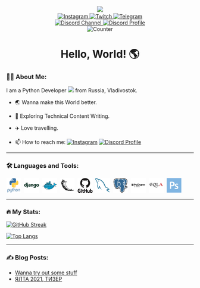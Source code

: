 <div id="header" align="center">
  <img src="https://media.giphy.com/media/Y4ak9Ki2GZCbJxAnJD/giphy.gif" width="370"/>
</div>

<div id="badges" align="center">
  <a href="http://instagram.com/korneevofficial">
    <img src="https://img.shields.io/badge/Instagram-FF69B4?style=for-the-badge&logo=instagram&logoColor=white" alt="Instagram"/>
  </a>
  <a href="http://twitch.tv/letimvkocmoc">
    <img src="https://img.shields.io/badge/Twitch-purple?style=for-the-badge&logo=twitch&logoColor=white" alt="Twitch"/>
  </a>
  <a href="http://t.me/letimvkocmoc_tg">
    <img src="https://img.shields.io/badge/Telegram-blue?style=for-the-badge&logo=telegram&logoColor=white" alt="Telegram"/>
  </a>
</div>

<div id="badges2" align="center">
  <a href="http://discord.gg/tKGTNWyP">
    <img src="https://img.shields.io/badge/Discord Channel-6A5ACD?style=for-the-badge&logo=discord&logoColor=white" alt="Discord Channel"/>
  </a>
  <a href="https://discord.com/users/694477512771764255/">
    <img src="https://img.shields.io/badge/Discord Profile-6A5ACD?style=for-the-badge&logo=discord&logoColor=white" alt="Discord Profile"/>
  </a>
</div>

<div id="counter" align="center">
  <img src="https://komarev.com/ghpvc/?username=letimvkocmoc&style=flat-square&color=blue" alt="Counter"/>
</div>

<div id="hello" align="center">
  <h1>
    Hello, World! 🌎
  </h1>
</div>

### :man_technologist: About Me:
I am a Python Developer <img src="https://media.giphy.com/media/WUlplcMpOCEmTGBtBW/giphy.gif" width="30"> from Russia, Vladivostok.

- 🌏 Wanna make this World better.

- 🌱 Exploring Technical Content Writing.

- ✈️ Love travelling.

- 📫 How to reach me: [![Instagram](https://img.shields.io/badge/-Instagram-FF69B4?style=flat&logo=Instagram&logoColor=white)](http://instagram.com/korneevofficial) [![Discord Profile](https://img.shields.io/badge/-Discord-6A5ACD?style=flat&logo=Discord&logoColor=white)](http://discord.com/users/694477512771764255/)

---

### :hammer_and_wrench: Languages and Tools:

<div>
  <img src="https://github.com/devicons/devicon/blob/master/icons/python/python-original-wordmark.svg" title="Python" alt="Python" width="40" height="40"/>&nbsp;
  <img src="https://github.com/devicons/devicon/blob/master/icons/django/django-plain-wordmark.svg" title="Django" alt="Django" width="40" height="40"/>&nbsp;
  <img src="https://github.com/devicons/devicon/blob/master/icons/docker/docker-original.svg" title="Docker" alt="Docker" width="40" height="40"/>&nbsp;
  <img src="https://github.com/devicons/devicon/blob/master/icons/flask/flask-original.svg" title="Flask" alt="Flask" width="40" height="40"/>&nbsp;
  <img src="https://github.com/devicons/devicon/blob/master/icons/github/github-original-wordmark.svg" title="GitHub" alt="GitHub" width="40" height="40"/>&nbsp;
  <img src="https://github.com/devicons/devicon/blob/master/icons/mysql/mysql-original.svg" title="MySQL" alt="MySQL" width="40" height="40"/>&nbsp;
  <img src="https://github.com/devicons/devicon/blob/master/icons/postgresql/postgresql-original.svg" title="Postgresql" alt="Postgresql" width="40" height="40"/>&nbsp;
  <img src="https://github.com/devicons/devicon/blob/master/icons/pycharm/pycharm-original-wordmark.svg" title="PyCharm" alt="PyCharm" width="40" height="40"/>&nbsp;
  <img src="https://github.com/devicons/devicon/blob/master/icons/sqlalchemy/sqlalchemy-original.svg" title="SQLAlchemy" alt="SQLAlchemy" width="40" height="40"/>&nbsp;
  <img src="https://github.com/devicons/devicon/blob/master/icons/photoshop/photoshop-plain.svg" title="Photoshop" alt="Photoshop" width="40" height="40"/>&nbsp;
</div>

---

### 🔥 My Stats:

[![GitHub Streak](http://github-readme-streak-stats.herokuapp.com?user=letimvkocmoc&theme=dark&background=000000)](https://git.io/streak-stats)

[![Top Langs](https://github-readme-stats.vercel.app/api/top-langs/?username=letimvkocmoc)](https://github.com/anuraghazra/github-readme-stats)

---

### :writing_hand: Blog Posts:

<!-- BLOG-POST-LIST:START -->
- [Wanna try out some stuff](https://stackoverflow.com/questions/76807719/wanna-try-out-some-stuff)
- [ЯЛТА 2021, ТИЗЕР](https://www.youtube.com/watch?v=kXOiM5WZfcg)
<!-- BLOG-POST-LIST:END -->
